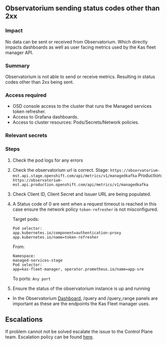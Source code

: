 ## Observatorium sending status codes other than 2xx

### Impact

No data can be sent or received from Observatorium. Which directly impacts dashboards as well as user facing metrics used by the Kas fleet manager API.

### Summary

Observatorium is not able to send or receive metrics. Resulting in status codes other than 2xx being sent.

### Access required

- OSD console access to the cluster that runs the Managed services token refresher.
- Access to Grafana dashboards.
- Access to cluster resources: Pods/Secrets/Network policies.

### Relevant secrets

### Steps

1. Check the pod logs for any errors
2. Check the observatorium url is correct.
    Stage: `https://observatorium-mst.api.stage.openshift.com/api/metrics/v1/managedkafka`
    Production: `https://observatorium-mst.api.production.openshift.com/api/metrics/v1/managedkafka`
3. Check Client ID, Client Secret and Issuer URL are being populated.
4. A Status code of 0 are sent when a request timeout is reached in this case ensure the network policy `token-refresher` is not misconfigured.

    Target pods: 
    ```
    Pod selector:
    app.kubernetes.io/component=authentication-proxy
    app.kubernetes.io/name=token-refresher
    ```
    From:
    ```
    Namespace:
    managed-services-stage
    Pod selector:
    app=kas-fleet-manager, operator.prometheus.io/name=app-sre
    ```
    To ports:
    `Any port`
    
5. Ensure the status of the observatorium instance is up and running

- In the Observatorium [Dashboard](https://grafana.app-sre.devshift.net/d/Tg-mH0rizaSJDKSADX/api?orgId=1&refresh=1m),  /query and /query_range panels are important as these are the endpoints the Kas Fleet manager uses.

## Escalations

If problem cannot not be solved escalate the issue to the Control Plane team. Escalation policy can be found [here](https://gitlab.cee.redhat.com/service/app-interface/-/blob/master/data/teams/managed-services/escalation-policies/kas-fleet-manager.yaml).

